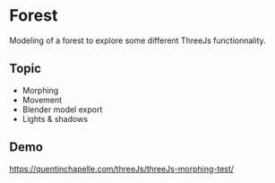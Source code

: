 # Forest

Modeling of a forest to explore some different ThreeJs functionnality. 

## Topic
- Morphing
- Movement
- Blender model export
- Lights & shadows

## Demo
https://quentinchapelle.com/threeJs/threeJs-morphing-test/
